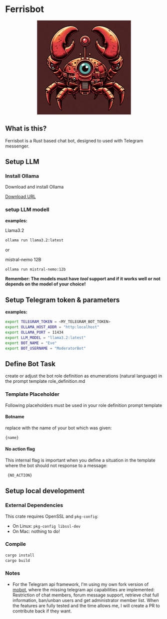 # Ferrisbot

<p align="center"><img src="ferrisbot_logo.jpg" alt="ferrisbot" height="300px"></p>

## What is this?

Ferrisbot is a Rust based chat bot, designed to used with Telegram messenger.

## Setup LLM

### Install Ollama

Download and install Ollama

[Download URL](https://ollama.com/download)

### setup LLM modell

**examples:**

Llama3.2

```bash
ollama run llama3.2:latest
```

or

mistral-nemo 12B

```bash
ollama run mistral-nemo:12b
```

**Remember: The models must have _tool_ support and if it works well or not depends on the model of your choice!**

## Setup Telegram token & parameters

**examples:**

```bash
export TELEGRAM_TOKEN = <MY_TELEGRAM_BOT_TOKEN>
export OLLAMA_HOST_ADDR = "http:localhost"
export OLLAMA_PORT = 11434
export LLM_MODEL = "llama3.2:latest"
export BOT_NAME = "Eve"
export BOT_USERNAME = "ModeratorBot"
```

## Define Bot Task

create or adjust the bot role definition as enumerations (natural language) in the prompt template role_definition.md

### Template Placeholder

Following placeholders must be used in your role definition prompt template

#### Botname 

replace with the name of your bot which was given:

```bash
{name}
```

#### No action flag

This internal flag is important when you define a situation in the template where the bot should not response to a message:

```bash
 {NO_ACTION}
```

## Setup local development

### External Dependencies

This crate requires OpenSSL and `pkg-config`:

- On Linux: `pkg-config libssl-dev`
- On Mac: nothing to do!

### Compile

```bash
cargo install
cargo build
```

### Notes

- For the Telegram api framework, I'm using my own fork version of [mobot](https://github.com/slaytanic87/mobot), where the missing telegram api capabilities are implemented: Restriction of chat members, forum message support, retrieve chat full information, ban/unban users and get administrator member list.
When the features are fully tested and the time allows me, I will create a PR to contribute back if they want.
